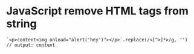 # JavaScript remove HTML tags from string

	`<p>content<img onload="alert('hey')"></p>`.replace(/<[^>]*>/g, '')
	// output: content
